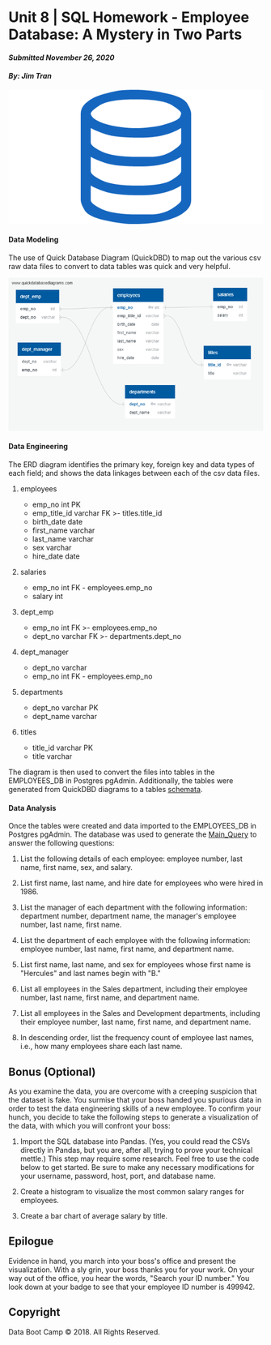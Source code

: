 # Unit 8 | SQL Homework - Employee Database: A Mystery in Two Parts
#### _Submitted November 26, 2020_
#### _By: Jim Tran_

![SQL](SQL_Pic.png)

#### Data Modeling

The use of Quick Database Diagram (QuickDBD) to map out the various csv raw data files to convert to data tables was quick and very helpful.

![ERD](02-ERD.png)

#### Data Engineering

The ERD diagram identifies the primary key, foreign key and data types of each field; and shows the data linkages between each of the csv data files.

1. employees
    * emp_no int PK
    * emp_title_id varchar FK >- titles.title_id
    * birth_date date
    * first_name varchar
    * last_name varchar
    * sex varchar
    * hire_date date

2. salaries
    * emp_no int FK - employees.emp_no
    * salary int

3. dept_emp
    * emp_no int FK >- employees.emp_no
    * dept_no varchar FK >- departments.dept_no

4. dept_manager
    * dept_no varchar
    * emp_no int FK - employees.emp_no

5. departments
    * dept_no varchar PK
    * dept_name varchar

6. titles
    * title_id varchar PK
    * title varchar

The diagram is then used to convert the files into tables in the EMPLOYEES_DB in Postgres pgAdmin. Additionally, the tables were generated from QuickDBD diagrams
to a tables [schemata](03-Tables_Schemata.sql).

#### Data Analysis

Once the tables were created and data imported to the EMPLOYEES_DB in Postgres pgAdmin.  The database was used to generate the [Main_Query](04-Main_Query.sql) to answer
the following questions:

1. List the following details of each employee: employee number, last name, first name, sex, and salary.

2. List first name, last name, and hire date for employees who were hired in 1986.

3. List the manager of each department with the following information: department number, department name, the manager's employee number, last name, first name.

4. List the department of each employee with the following information: employee number, last name, first name, and department name.

5. List first name, last name, and sex for employees whose first name is "Hercules" and last names begin with "B."

6. List all employees in the Sales department, including their employee number, last name, first name, and department name.

7. List all employees in the Sales and Development departments, including their employee number, last name, first name, and department name.

8. In descending order, list the frequency count of employee last names, i.e., how many employees share each last name.


## Bonus (Optional)

As you examine the data, you are overcome with a creeping suspicion that the dataset is fake. You surmise that your boss handed you spurious data in order to test the data engineering skills of a new employee. To confirm your hunch, you decide to take the following steps to generate a visualization of the data, with which you will confront your boss:

1. Import the SQL database into Pandas. (Yes, you could read the CSVs directly in Pandas, but you are, after all, trying to prove your technical mettle.) This step may require some research. Feel free to use the code below to get started. Be sure to make any necessary modifications for your username, password, host, port, and database name.

2. Create a histogram to visualize the most common salary ranges for employees.

3. Create a bar chart of average salary by title.

## Epilogue

Evidence in hand, you march into your boss's office and present the visualization. With a sly grin, your boss thanks you for your work. On your way out of the office, you hear the words, "Search your ID number." You look down at your badge to see that your employee ID number is 499942.


## Copyright

Data Boot Camp © 2018. All Rights Reserved.
